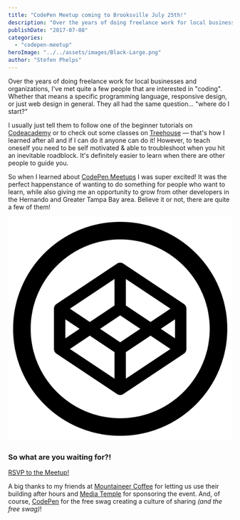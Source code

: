 ```yaml
---
title: "CodePen Meetup coming to Brooksville July 25th!"
description: "Over the years of doing freelance work for local businesses and organizations, I've met quite a few people that are interested in 'coding'. Whether that means a specific programming language, responsive design, or just web design in general. They all had the same question... where do I start?"
publishDate: "2017-07-08"
categories:
  - "codepen-meetup"
heroImage: "../../assets/images/Black-Large.png"
author: "Stefen Phelps"
---
```


Over the years of doing freelance work for local businesses and organizations, I've met quite a few people that are interested in "coding". Whether that means a specific programming language, responsive design, or just web design in general. They all had the same question... "where do I start?"

I usually just tell them to follow one of the beginner tutorials on [Codeacademy](https://www.codecademy.com/) or to check out some classes on [Treehouse](https://teamtreehouse.com/) — that's how I learned after all and if I can do it anyone can do it! However, to teach oneself you need to be self motivated & able to troubleshoot when you hit an inevitable roadblock. It's definitely easier to learn when there are other people to guide you.

So when I learned about [CodePen Meetups](https://blog.codepen.io/meetups/) I was super excited! It was the perfect happenstance of wanting to do something for people who want to learn, while also giving me an opportunity to grow from other developers in the Hernando and Greater Tampa Bay area. Believe it or not, there are quite a few of them!

![codepen logo](../../assets/images/Button-Black-Large.png)

### So what are you waiting for?!

[RSVP to the Meetup!](https://nvite.com/BrooksvilleCode/qlgnr8)

A big thanks to my friends at [Mountaineer Coffee](https://www.mountaineercoffee.com/) for letting us use their building after hours and [Media Temple](https://mediatemple.net/?utm_source=CodePen&utm_medium=email&utm_campaign=meetup) for sponsoring the event. And, of course, [CodePen](https://codepen.io) for the free swag creating a culture of sharing *(and the free swag)*!
